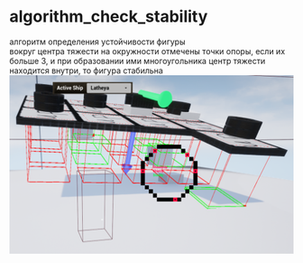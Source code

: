 # algorithm_check_stability

алгоритм определения устойчивости фигуры<br>
вокруг центра тяжести на окружности отмечены точки опоры,
если их больше 3, и при образовании ими многоугольника центр тяжести находится внутри, то фигура стабильна
![Image alt](https://github.com/illanshon/algorithm_check_stability/blob/main/stable.png)

